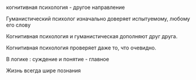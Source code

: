 когнитивная психология - другое направление

Гуманистический психолог изначально доверяет испытуемому, любому его слову

Когнитивная психология и гуманистическая дополняют друг друга. 

Когнитивная психология проверяет даже то, что очевидно.

В логике : 
суждение и понятие - главное

Жизнь всегда шире познания